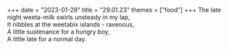 +++
date = "2023-01-29"
title = "29.01.23"
themes = ["food"]
+++
The late night weeta-milk swirls unsteady in my lap,  
It nibbles at the weetabix islands - ravenous,  
A little sustenance for a hungry boy,  
A little late for a normal day.
